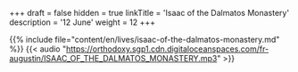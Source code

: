 +++
draft = false
hidden = true
linkTitle = 'Isaac of the Dalmatos Monastery'
description = '12 June'
weight = 12
+++

{{% include file="content/en/lives/isaac-of-the-dalmatos-monastery.md" %}}
{{< audio "https://orthodoxy.sgp1.cdn.digitaloceanspaces.com/fr-augustin/ISAAC_OF_THE_DALMATOS_MONASTERY.mp3" >}}

